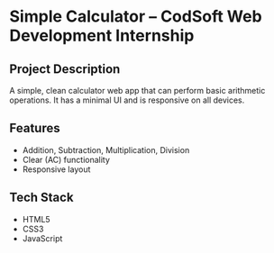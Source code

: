 # Simple Calculator – CodSoft Web Development Internship

## Project Description
A simple, clean calculator web app that can perform basic arithmetic operations. It has a minimal UI and is responsive on all devices.

## Features
- Addition, Subtraction, Multiplication, Division
- Clear (AC) functionality
- Responsive layout

## Tech Stack
- HTML5
- CSS3
- JavaScript
